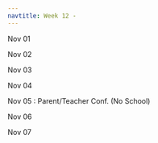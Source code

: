 ```yaml
---
navtitle: Week 12 -
---
```


Nov 01

Nov 02

Nov 03

Nov 04

Nov 05
: Parent/Teacher Conf. (No School)

Nov 06

Nov 07

